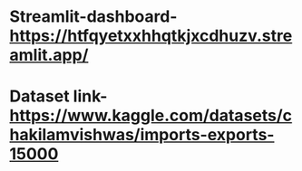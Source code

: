 # Streamlit-dashboard- https://htfqyetxxhhqtkjxcdhuzv.streamlit.app/
# Dataset link- https://www.kaggle.com/datasets/chakilamvishwas/imports-exports-15000
